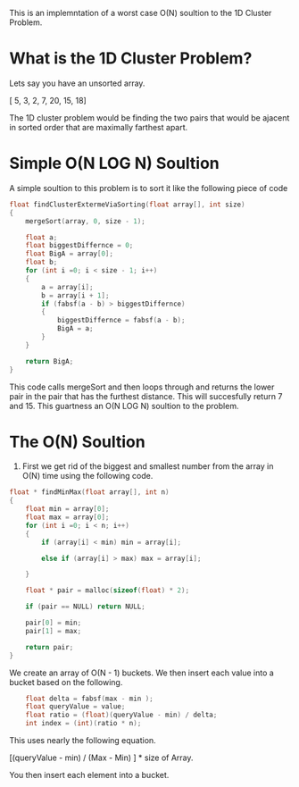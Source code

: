 This is an implemntation of a worst case O(N) soultion to the 1D Cluster Problem. 


# What is the 1D Cluster Problem?


Lets say you have an unsorted array. 


[ 5, 3, 2, 7, 20, 15, 18]


The 1D cluster problem would be finding the two pairs that would be ajacent in sorted order that are maximally farthest apart.


# Simple O(N LOG N) Soultion
A simple soultion to this problem is to sort it like the following piece of code 

```c
float findClusterExtermeViaSorting(float array[], int size)
{
    mergeSort(array, 0, size - 1);

    float a;
    float biggestDiffernce = 0;
    float BigA = array[0];
    float b;
    for (int i =0; i < size - 1; i++)
    {
        a = array[i];
        b = array[i + 1];
        if (fabsf(a - b) > biggestDiffernce)
        {
            biggestDiffernce = fabsf(a - b);
            BigA = a;
        }
    }

    return BigA;
}
```

This code calls mergeSort and then loops through and returns the lower pair in the pair that has the furthest distance. This will succesfully return 7 and 15. This guartness an O(N LOG N) soultion to the problem. 

# The O(N) Soultion


1. First we get rid of the biggest and smallest number from the array in O(N) time using the following code. 

``````c
float * findMinMax(float array[], int n)
{
    float min = array[0];
    float max = array[0];
    for (int i =0; i < n; i++)
    {
        if (array[i] < min) min = array[i];

        else if (array[i] > max) max = array[i];

    }

    float * pair = malloc(sizeof(float) * 2);

    if (pair == NULL) return NULL;

    pair[0] = min;
    pair[1] = max;

    return pair;
}
``````


We create an array of O(N - 1) buckets. We then insert each value into a bucket based on the following. 

```c
	float delta = fabsf(max - min );
    float queryValue = value;
    float ratio = (float)(queryValue - min) / delta;
    int index = (int)(ratio * n);
```

This uses nearly the following equation.

[(queryValue - min) / (Max - Min) ] * size of Array. 

You then insert each element into a bucket. 


